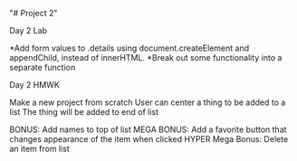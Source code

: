 "# Project 2"

Day 2 Lab

*Add form values to .details using document.createElement and appendChild, instead of innerHTML. *Break out some functionality into a separate function

Day 2 HMWK

Make a new project from scratch User can center a thing to be added to a list The thing will be added to end of list

BONUS: Add names to top of list 
MEGA BONUS: Add a favorite button that changes appearance of the item when clicked 
HYPER Mega Bonus: Delete an item from list
